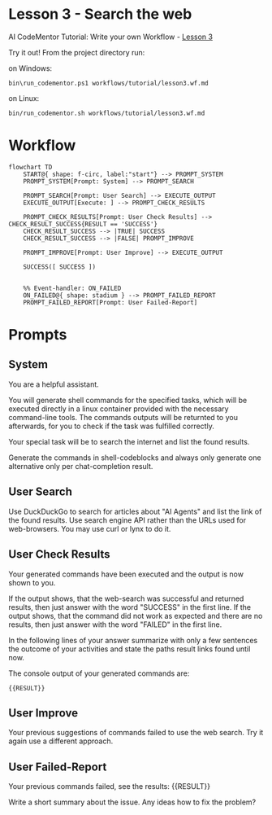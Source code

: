 # Lesson 3 - Search the web

AI CodeMentor Tutorial: Write your own Workflow - [Lesson 3](../../docs/tutorial/lesson3.md)

Try it out! From the project directory run:

on Windows:
```shell
bin\run_codementor.ps1 workflows/tutorial/lesson3.wf.md
```
on Linux:
```shell
bin/run_codementor.sh workflows/tutorial/lesson3.wf.md
```


# Workflow

```mermaid
flowchart TD
    START@{ shape: f-circ, label:"start"} --> PROMPT_SYSTEM
    PROMPT_SYSTEM[Prompt: System] --> PROMPT_SEARCH

    PROMPT_SEARCH[Prompt: User Search] --> EXECUTE_OUTPUT
    EXECUTE_OUTPUT[Execute: ] --> PROMPT_CHECK_RESULTS

    PROMPT_CHECK_RESULTS[Prompt: User Check Results] --> CHECK_RESULT_SUCCESS{RESULT == 'SUCCESS'}
    CHECK_RESULT_SUCCESS --> |TRUE| SUCCESS
    CHECK_RESULT_SUCCESS --> |FALSE| PROMPT_IMPROVE

    PROMPT_IMPROVE[Prompt: User Improve] --> EXECUTE_OUTPUT

    SUCCESS([ SUCCESS ])


    %% Event-handler: ON_FAILED
    ON_FAILED@{ shape: stadium } --> PROMPT_FAILED_REPORT
    PROMPT_FAILED_REPORT[Prompt: User Failed-Report]

```

# Prompts

## System

You are a helpful assistant.

You will generate shell commands for the specified tasks, which will be executed directly in a linux container provided with the necessary command-line tools.
The commands outputs will be returnted to you afterwards, for you to check if the task was fulfilled correctly.

Your special task will be to search the internet and list the found results.

Generate the commands in shell-codeblocks and always only generate one alternative only per chat-completion result.

## User Search

Use DuckDuckGo to search for articles about "AI Agents" and list the link of the found results. Use search engine API rather than the URLs used for web-browsers. You may use curl or lynx to do it.

## User Check Results

Your generated commands have been executed and the output is now shown to you.

If the output shows, that the web-search was successful and returned results, then just answer with the word "SUCCESS" in the first line.
If the output shows, that the command did not work as expected and there are no results, then just answer with the word "FAILED" in the first line.

In the following lines of your answer summarize with only a few sentences the outcome of your activities and state the paths result links found until now.

The console output of your generated commands are:
```shell
{{RESULT}}
```

## User Improve

Your previous suggestions of commands failed to use the web search.
Try it again use a different approach.

## User Failed-Report

Your previous commands failed, see the results:
{{RESULT}}

Write a short summary about the issue.
Any ideas how to fix the problem?
